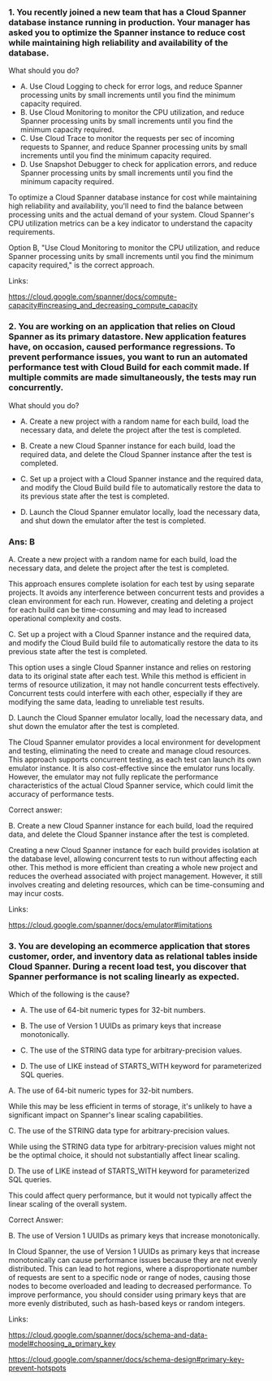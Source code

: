 ### 1. You recently joined a new team that has a Cloud Spanner database instance running in production. Your manager has asked you to optimize the Spanner instance to reduce cost while maintaining high reliability and availability of the database.

What should you do?

- A. Use Cloud Logging to check for error logs, and reduce Spanner processing units by small increments until you find the minimum capacity required.
- B. Use Cloud Monitoring to monitor the CPU utilization, and reduce Spanner processing units by small increments until you find the minimum capacity required.
- C. Use Cloud Trace to monitor the requests per sec of incoming requests to Spanner, and reduce Spanner processing units by small increments until you find the minimum capacity required.
- D. Use Snapshot Debugger to check for application errors, and reduce Spanner processing units by small increments until you find the minimum capacity required.

To optimize a Cloud Spanner database instance for cost while maintaining high reliability and availability, you'll need to find the balance between processing units and the actual demand of your system. Cloud Spanner's CPU utilization metrics can be a key indicator to understand the capacity requirements.

Option B, "Use Cloud Monitoring to monitor the CPU utilization, and reduce Spanner processing units by small increments until you find the minimum capacity required," is the correct approach.

Links:

https://cloud.google.com/spanner/docs/compute-capacity#increasing_and_decreasing_compute_capacity

### 2. You are working on an application that relies on Cloud Spanner as its primary datastore. New application features have, on occasion, caused performance regressions. To prevent performance issues, you want to run an automated performance test with Cloud Build for each commit made. If multiple commits are made simultaneously, the tests may run concurrently.

What should you do?

- A. Create a new project with a random name for each build, load the necessary data, and delete the project after the test is completed.

- B. Create a new Cloud Spanner instance for each build, load the required data, and delete the Cloud Spanner instance after the test is completed.

- C. Set up a project with a Cloud Spanner instance and the required data, and modify the Cloud Build build file to automatically restore the data to its previous state after the test is completed.

- D. Launch the Cloud Spanner emulator locally, load the necessary data, and shut down the emulator after the test is completed.

### Ans: B

A. Create a new project with a random name for each build, load the necessary data, and delete the project after the test is completed.

This approach ensures complete isolation for each test by using separate projects. It avoids any interference between concurrent tests and provides a clean environment for each run. However, creating and deleting a project for each build can be time-consuming and may lead to increased operational complexity and costs.

C. Set up a project with a Cloud Spanner instance and the required data, and modify the Cloud Build build file to automatically restore the data to its previous state after the test is completed.

This option uses a single Cloud Spanner instance and relies on restoring data to its original state after each test. While this method is efficient in terms of resource utilization, it may not handle concurrent tests effectively. Concurrent tests could interfere with each other, especially if they are modifying the same data, leading to unreliable test results.

D. Launch the Cloud Spanner emulator locally, load the necessary data, and shut down the emulator after the test is completed.

The Cloud Spanner emulator provides a local environment for development and testing, eliminating the need to create and manage cloud resources. This approach supports concurrent testing, as each test can launch its own emulator instance. It is also cost-effective since the emulator runs locally. However, the emulator may not fully replicate the performance characteristics of the actual Cloud Spanner service, which could limit the accuracy of performance tests.

Correct answer:

B. Create a new Cloud Spanner instance for each build, load the required data, and delete the Cloud Spanner instance after the test is completed.

Creating a new Cloud Spanner instance for each build provides isolation at the database level, allowing concurrent tests to run without affecting each other. This method is more efficient than creating a whole new project and reduces the overhead associated with project management. However, it still involves creating and deleting resources, which can be time-consuming and may incur costs.

Links:

https://cloud.google.com/spanner/docs/emulator#limitations

### 3. You are developing an ecommerce application that stores customer, order, and inventory data as relational tables inside Cloud Spanner. During a recent load test, you discover that Spanner performance is not scaling linearly as expected.

Which of the following is the cause?

- A. The use of 64-bit numeric types for 32-bit numbers.

- B. The use of Version 1 UUIDs as primary keys that increase monotonically.

- C. The use of the STRING data type for arbitrary-precision values.

- D. The use of LIKE instead of STARTS_WITH keyword for parameterized SQL queries.

A. The use of 64-bit numeric types for 32-bit numbers.

While this may be less efficient in terms of storage, it's unlikely to have a significant impact on Spanner's linear scaling capabilities.

C. The use of the STRING data type for arbitrary-precision values.

While using the STRING data type for arbitrary-precision values might not be the optimal choice, it should not substantially affect linear scaling.

D. The use of LIKE instead of STARTS_WITH keyword for parameterized SQL queries.

This could affect query performance, but it would not typically affect the linear scaling of the overall system.



Correct Answer:

B. The use of Version 1 UUIDs as primary keys that increase monotonically.

In Cloud Spanner, the use of Version 1 UUIDs as primary keys that increase monotonically can cause performance issues because they are not evenly distributed. This can lead to hot regions, where a disproportionate number of requests are sent to a specific node or range of nodes, causing those nodes to become overloaded and leading to decreased performance. To improve performance, you should consider using primary keys that are more evenly distributed, such as hash-based keys or random integers.



Links:

https://cloud.google.com/spanner/docs/schema-and-data-model#choosing_a_primary_key

https://cloud.google.com/spanner/docs/schema-design#primary-key-prevent-hotspots